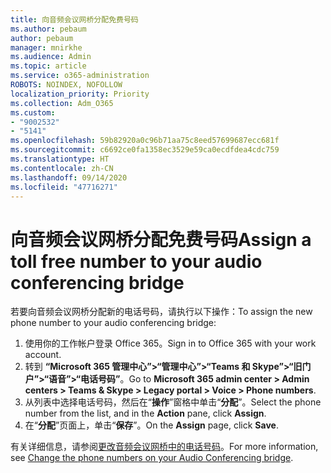 ```yaml
---
title: 向音频会议网桥分配免费号码
ms.author: pebaum
author: pebaum
manager: mnirkhe
ms.audience: Admin
ms.topic: article
ms.service: o365-administration
ROBOTS: NOINDEX, NOFOLLOW
localization_priority: Priority
ms.collection: Adm_O365
ms.custom:
- "9002532"
- "5141"
ms.openlocfilehash: 59b82920a0c96b71aa75c8eed57699687ecc681f
ms.sourcegitcommit: c6692ce0fa1358ec3529e59ca0ecdfdea4cdc759
ms.translationtype: HT
ms.contentlocale: zh-CN
ms.lasthandoff: 09/14/2020
ms.locfileid: "47716271"
---
```

# <a name="assign-a-toll-free-number-to-your-audio-conferencing-bridge"></a><span data-ttu-id="6ed5d-102">向音频会议网桥分配免费号码</span><span class="sxs-lookup"><span data-stu-id="6ed5d-102">Assign a toll free number to your audio conferencing bridge</span></span>

<span data-ttu-id="6ed5d-103">若要向音频会议网桥分配新的电话号码，请执行以下操作：</span><span class="sxs-lookup"><span data-stu-id="6ed5d-103">To assign the new phone number to your audio conferencing bridge:</span></span>

1. <span data-ttu-id="6ed5d-104">使用你的工作帐户登录 Office 365。</span><span class="sxs-lookup"><span data-stu-id="6ed5d-104">Sign in to Office 365 with your work account.</span></span>
2. <span data-ttu-id="6ed5d-105">转到 **“Microsoft 365 管理中心”>“管理中心”>“Teams 和 Skype”>“旧门户”>“语音”>“电话号码”**。</span><span class="sxs-lookup"><span data-stu-id="6ed5d-105">Go to **Microsoft 365 admin center > Admin centers > Teams & Skype > Legacy portal > Voice > Phone numbers**.</span></span>
3. <span data-ttu-id="6ed5d-106">从列表中选择电话号码，然后在“**操作**”窗格中单击“**分配**”。</span><span class="sxs-lookup"><span data-stu-id="6ed5d-106">Select the phone number from the list, and in the **Action** pane, click **Assign**.</span></span>
4. <span data-ttu-id="6ed5d-107">在“**分配**”页面上，单击“**保存**”。</span><span class="sxs-lookup"><span data-stu-id="6ed5d-107">On the **Assign** page, click **Save**.</span></span>

<span data-ttu-id="6ed5d-108">有关详细信息，请参阅[更改音频会议网桥中的电话号码](https://docs.microsoft.com/MicrosoftTeams/change-the-phone-numbers-on-your-audio-conferencing-bridge)。</span><span class="sxs-lookup"><span data-stu-id="6ed5d-108">For more information, see [Change the phone numbers on your Audio Conferencing bridge](https://docs.microsoft.com/MicrosoftTeams/change-the-phone-numbers-on-your-audio-conferencing-bridge).</span></span>
